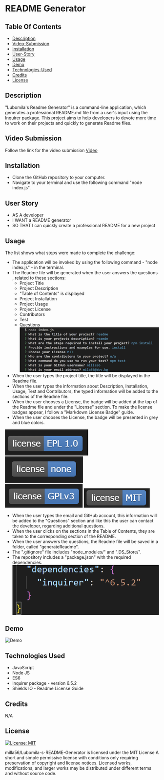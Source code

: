 # README Generator


 ## Table Of Contents
  - [Description](#description)
  - [Video-Submission](#video-submission)
  - [Installation](#installation)
  - [User-Story](#user-story)
  - [Usage](#usage)
  - [Demo](#demo)
  - [Technologies-Used](#technologies-used)
  - [Credits](#credits)
  - [License](#license)

## Description

"Lubomila's Readme Generator" is a command-line application, which generates a professional README.md file from a user's input 
using the Inquirer package. This project aims to help developers to devote more time to work on their projects and
quickly to generate Readme files.

## Video Submission
Follow the link for the video submission [Video](https://drive.google.com/file/d/111jO54jpuRmbQlw7DTobZX7uxLsc2Vxu/view) 


## Installation

- Clone the GitHub repository to your computer.
- Navigate to your terminal and use the following command "node index.js".
 


## User Story 
- AS A developer
- I WANT a README generator
- SO THAT I can quickly create a professional README for a new project



## Usage
The list shows what steps were made to complete the challenge:
- The application will be invoked by using the following command - "node index.js" - in the terminal.
- The Readme file will be generated when the user answers the questions , related to these sections:
  * Project Title
  * Project Description
  * "Table of Contents" is displayed
  * Project Installation 
  * Project Usage
  * Project License
  * Contributors 
  * Test
  * Questions
  ![question](./screenshot/q.png)
- When the user types the project title, the title will be displayed in the Readme file.
- When the user types the information about Description, Installation, Usage, Test and Contributors, the typed information
will be added to the sections of the Readme file.
- When the user chooses a License, the badge will be added at the top of the Readme file and under the "License" section. To make the license badges appear, I follow a "Markdown License Badge" guide.  
- When the user chooses the License, the badge will be presented in grey and blue colors.

![license](./screenshot/icon%201.png) 
![license](./screenshot/icon%202.png) 
![license](./screenshot/icon3.png) 
![license](./screenshot/icon4.png)
- When the user types the email and GitHub account, this information will be added to the "Questions" section and like this
the user can contact the developer, regarding additional questions.
- When the user clicks on the sections in the Table of Contents, they are taken to the corresponding section of the README.
- When the user answers the questions, the Readme file will be saved in a folder, called "generateReadme".
- The ".gitignore" file includes "node_modules/" and ".DS_Store/".
- The repository includes a "package.json" with the required dependencies.
![Dependencies](./screenshot/inq-version.png)


## Demo
![Demo](./screenshot/demo.gif)


## Technologies Used
- JavaScript
- Node JS
- ES6 
- Inquirer package - version 6.5.2
- Shields IO - Readme License Guide


## Credits

N/A


## License

[![License: MIT](https://img.shields.io/badge/License-MIT-blue.svg)](https://opensource.org/licenses/MIT)

milla56/Lubomila-s-README-Generator is licensed under the
MIT License
A short and simple permissive license with conditions only requiring preservation of copyright and license notices. Licensed works, modifications, and larger works may be distributed under different terms and without source code.


